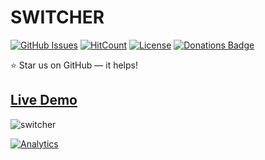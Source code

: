 # SWITCHER

[![GitHub Issues](https://img.shields.io/badge/contributions-welcome-brightgreen.svg?style=flat)](https://github.com/alikinvv/switcher/issues)  [![HitCount](http://hits.dwyl.com/alikinvv/switcher.svg)](http://hits.dwyl.com/alikinvv/switcher)  [![License](https://img.shields.io/badge/license-MIT-blue.svg)](https://opensource.org/licenses/MIT)  [![Donations Badge](https://yourdonation.rocks/images/badge.svg)](https://www.paypal.me/alikinvv)

:star: Star us on GitHub — it helps!

## [Live Demo](https://alikinvv.github.io/switcher/build)

![switcher](https://dribbble.s3.amazonaws.com/users/1773016/screenshots/6133760/3.gif?1551882952106)

[![Analytics](https://ga-beacon.appspot.com/UA-31485994-5/switcher-repo)](https://github.com/alikinvv/switcher)
